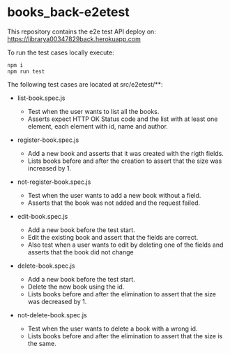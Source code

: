 # books_back-e2etest

This repository contains the e2e test API deploy on: https://librarya00347829back.herokuapp.com

To run the test cases locally execute:
```
npm i
npm run test
```

The following test cases are located at src/e2etest/**:

- list-book.spec.js
  - Test when the user wants to list all the books.
  - Asserts expect HTTP OK Status code and the list with at least one element, each element with id, name and author.
 
- register-book.spec.js
  - Add a new book and asserts that it was created with the rigth fields.
  - Lists books before and after the creation to assert that the size was increased by 1.
 
- not-register-book.spec.js
  - Test when the user wants to add a new book without a field.
  - Asserts that the book was not added and the request failed.
 
- edit-book.spec.js
  - Add a new book before the test start.
  - Edit the existing book and assert that the fields are correct.
  - Also test when a user wants to edit by deleting one of the fields and asserts that the book did not change
 
- delete-book.spec.js
  - Add a new book before the test start.
  - Delete the new book using the id.
  - Lists books before and after the elimination to assert that the size was decreased by 1.
 
- not-delete-book.spec.js
  - Test when the user wants to delete a book with a wrong id.
  - Lists books before and after the elimination to assert that the size is the same.
